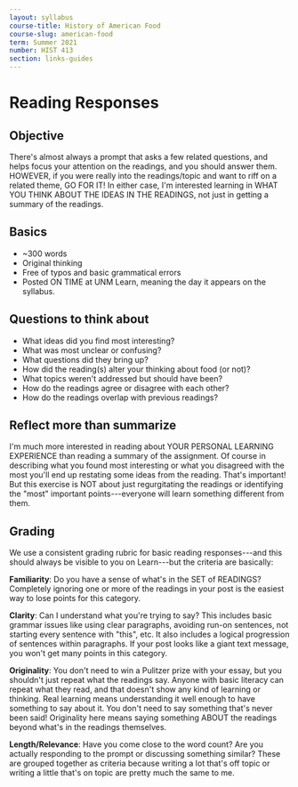 ```yaml
---
layout: syllabus
course-title: History of American Food
course-slug: american-food
term: Summer 2021
number: HIST 413
section: links-guides
---
```


# Reading Responses

## Objective
There's almost always a prompt that asks a few related questions, and helps focus your attention on the readings, and you should answer them. HOWEVER, if you were really into the readings/topic and want to riff on a related theme, GO FOR IT! In either case, I'm interested learning in WHAT YOU THINK ABOUT THE IDEAS IN THE READINGS, not just in getting a summary of the readings.

## Basics
- ~300 words
- Original thinking
- Free of typos and basic grammatical errors
- Posted ON TIME at UNM Learn, meaning the day it appears on the syllabus.

## Questions to think about
- What ideas did you find most interesting?
- What was most unclear or confusing?
- What questions did they bring up?
- How did the reading(s) alter your thinking about food (or not)?
- What topics weren't addressed but should have been?
- How do the readings agree or disagree with each other?
- How do the readings overlap with previous readings?

## Reflect more than summarize
I'm much more interested in reading about YOUR PERSONAL LEARNING EXPERIENCE than reading a summary of the assignment. Of course in describing what you found most interesting or what you disagreed with the most you'll end up restating some ideas from the reading. That's important! But this exercise is NOT about just regurgitating the readings or identifying the "most" important points---everyone will learn something different from them.

## Grading
We use a consistent grading rubric for basic reading responses---and this should always be visible to you on Learn---but the criteria are basically:

**Familiarity**: Do you have a sense of what's in the SET of READINGS? Completely ignoring one or more of the readings in your post is the easiest way to lose points for this category.

**Clarity**: Can I understand what you're trying to say? This includes basic grammar issues like using clear paragraphs, avoiding run-on sentences, not starting every sentence with "this", etc. It also includes a logical progression of sentences within paragraphs. If your post looks like a giant text message, you won't get many points in this category.

**Originality**: You don't need to win a Pulitzer prize with your essay, but you shouldn't just repeat what the readings say. Anyone with basic literacy can repeat what they read, and that doesn't show any kind of learning or thinking. Real learning means understanding it well enough to have something to say about it. You don't need to say something that's never been said! Originality here means saying something ABOUT the readings beyond what's in the readings themselves.

**Length/Relevance**: Have you come close to the word count? Are you actually responding to the prompt or discussing something similar? These are grouped together as criteria because writing a lot that's off topic or writing a little that's on topic are pretty much the same to me.
